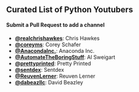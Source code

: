 ## Curated List of Python Youtubers

#### Submit a Pull Request to add a channel

- **[@realchrishawkes](https://www.youtube.com/@realchrishawkes)**: Chris Hawkes
- **[@coreyms](https://www.youtube.com/@coreyms)**: Corey Schafer
- **[@AnacondaInc.](https://www.youtube.com/@AnacondaInc.)**: Anaconda Inc.
- **[@AutomateTheBoringStuff](https://www.youtube.com/@AutomateTheBoringStuff)**: Al Sweigart
- **[@prettyprinted](https://www.youtube.com/@prettyprinted)**: Pretty Printed
- **[@sentdex](https://www.youtube.com/@sentdex)**: Sentdex
- **[@ReuvenLerner](https://www.youtube.com/reuvenlerner)**: Reuven Lerner
- **[@dabeazllc](https://www.youtube.com/@dabeazllc)**: David Beazley
